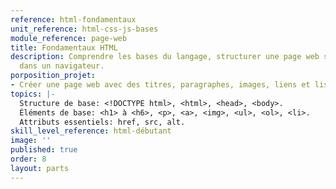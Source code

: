 ```yaml
---
reference: html-fondamentaux
unit_reference: html-css-js-bases
module_reference: page-web
title: Fondamentaux HTML
description: Comprendre les bases du langage, structurer une page web simple et l'afficher
  dans un navigateur.
porposition_projet:
- Créer une page web avec des titres, paragraphes, images, liens et listes
topics: |-
  Structure de base: <!DOCTYPE html>, <html>, <head>, <body>.
  Éléments de base: <h1> à <h6>, <p>, <a>, <img>, <ul>, <ol>, <li>.
  Attributs essentiels: href, src, alt.
skill_level_reference: html-débutant
image: ''
published: true
order: 8
layout: parts
---
```

